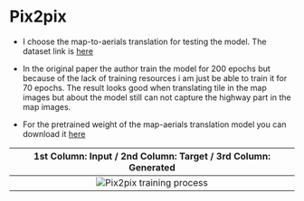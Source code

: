 # Pix2pix

- I choose the map-to-aerials translation for testing the model. The dataset link is [here](https://www.kaggle.com/datasets/alincijov/pix2pix-maps)

- In the original paper the author train the model for 200 epochs but because of the lack of training resources i am just be able to train it for 70 epochs. The result looks good when translating tile in the map images but about the model still can not capture the highway part in the map images.

- For the pretrained weight of the map-aerials translation model you can download it [here](https://github.com/aladdinpersson/Machine-Learning-Collection/releases/download/1.0/Pix2Pix_Weights_Satellite_to_Map.zip)

|1st Column: Input / 2nd Column: Target / 3rd Column: Generated|
|:---:|
|![Pix2pix training process](pix2pix_training_process.gif)|